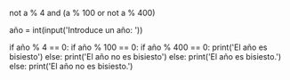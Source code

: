 not a % 4 and (a % 100 or not a % 400)

año = int(input('Introduce un año: '))

if año % 4 == 0:
    if año % 100 == 0:
        if año % 400 == 0:
            print('El año es bisiesto')
        else:
            print('El año no es bisiesto')
    else:
        print('El año es bisiesto.')
else:
    print('El año no es bisiesto.')
